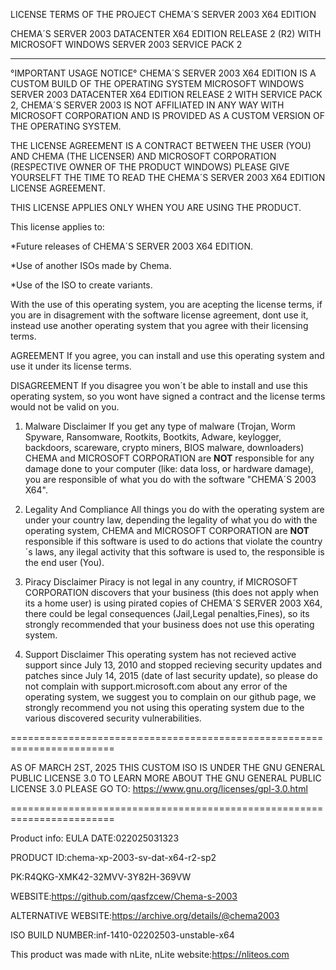 LICENSE TERMS OF THE PROJECT CHEMA´S 
SERVER 2003 X64 EDITION

CHEMA´S SERVER 2003 DATACENTER X64
EDITION RELEASE 2 (R2) WITH MICROSOFT 
WINDOWS SERVER 2003 SERVICE PACK 2
**************************************

°IMPORTANT USAGE NOTICE°
CHEMA´S SERVER 2003 X64 EDITION IS A
CUSTOM BUILD OF THE OPERATING SYSTEM
MICROSOFT WINDOWS SERVER 2003 DATACENTER
X64 EDITION RELEASE 2 WITH SERVICE PACK 2,
CHEMA´S SERVER 2003 IS NOT AFFILIATED IN
ANY WAY WITH MICROSOFT CORPORATION AND IS
PROVIDED AS A CUSTOM VERSION OF THE
OPERATING SYSTEM.

THE LICENSE AGREEMENT IS A CONTRACT
BETWEEN THE USER (YOU) AND CHEMA
(THE LICENSER) AND MICROSOFT CORPORATION
(RESPECTIVE OWNER OF THE PRODUCT WINDOWS)
PLEASE GIVE YOURSELFT THE TIME TO READ
THE CHEMA´S SERVER 2003 X64 EDITION
LICENSE AGREEMENT.

THIS LICENSE APPLIES ONLY WHEN YOU ARE
USING THE PRODUCT.

This license applies to:

*Future releases of CHEMA´S SERVER 2003
X64 EDITION.

*Use of another ISOs made by Chema.

*Use of the ISO to create variants.

With the use of this operating system, you
are acepting the license terms, if you are 
in disagrement with the software license 
agreement, dont use it, instead use another
operating system that you agree with their
licensing terms.

AGREEMENT
If you agree, you can install and use this 
operating system and use it under its license
terms.

DISAGREEMENT
If you disagree you won´t be able to install
and use this operating system, so you wont
have signed a contract and the license terms
would not be valid on you.

1. Malware Disclaimer
If you get any type of malware (Trojan, Worm
Spyware, Ransomware, Rootkits, Bootkits, Adware,
keylogger, backdoors, scareware, crypto miners,
BIOS malware, downloaders) CHEMA and MICROSOFT 
CORPORATION are ****NOT**** responsible for
any damage done to your computer (like: data 
loss, or hardware damage), you are responsible
of what you do with the software "CHEMA´S 2003 X64".

2. Legality And Compliance
All things you do with the operating system are under
your country law, depending the legality of what you do
with the operating system, CHEMA and MICROSOFT CORPORATION
are ****NOT**** responsible if this software is used to
do actions that violate the country´s laws, any ilegal
activity that this software is used to, the responsible is the end
user (You).

3. Piracy Disclaimer
Piracy is not legal in any country, if MICROSOFT CORPORATION
discovers that your business (this does not apply when its a home user)
is using pirated copies of  CHEMA´S SERVER 2003 X64, there could be legal 
consequences (Jail,Legal penalties,Fines), so its strongly recommended
that your business does not use this operating system.

4. Support Disclaimer
This operating system has not recieved active support since July 13, 2010
and stopped recieving security updates and patches since July 14, 2015
(date of last security update), so please do not complain with
support.microsoft.com about any error of the operating system, we
suggest you to complain on our github page, we strongly recommend you
not using this operating system due to the various discovered security
vulnerabilities.


========================================================================

AS OF MARCH 2ST, 2025 THIS CUSTOM ISO IS UNDER THE GNU GENERAL PUBLIC
LICENSE 3.0
TO LEARN MORE ABOUT THE GNU GENERAL PUBLIC LICENSE 3.0 PLEASE GO TO:
https://www.gnu.org/licenses/gpl-3.0.html


========================================================================

Product info:
EULA DATE:022025031323

PRODUCT ID:chema-xp-2003-sv-dat-x64-r2-sp2

PK:R4QKG-XMK42-32MVV-3Y82H-369VW

WEBSITE:https://github.com/qasfzcew/Chema-s-2003

ALTERNATIVE WEBSITE:https://archive.org/details/@chema2003

ISO BUILD NUMBER:inf-1410-02202503-unstable-x64

This product was made with nLite, nLite website:https://nliteos.com
